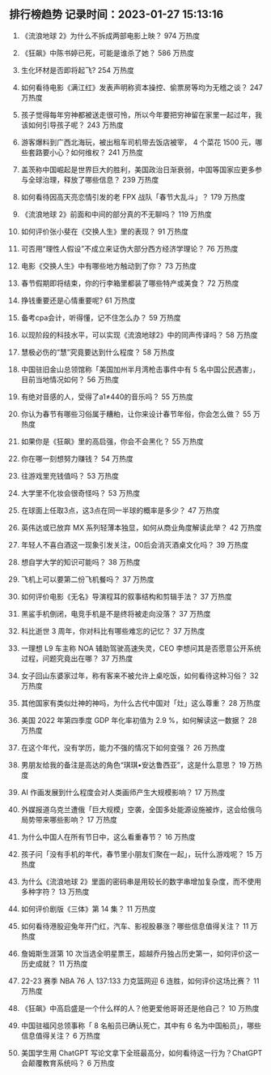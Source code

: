 
## 排行榜趋势 记录时间：2023-01-27 15:13:16
  
  1. 《流浪地球 2》为什么不拆成两部电影上映？ 974 万热度
    
  2. 《狂飙》中陈书婷已死，可能是谁杀了她？ 586 万热度
    
  3. 生化环材是否即将起飞? 254 万热度
    
  4. 如何看待电影《满江红》发表声明称资本操控、偷票房等均为无稽之谈？ 247 万热度
    
  5. 孩子觉得每年穷神都被送走很可怜，所以今年要把穷神留在家里一起过年，我该如何引导孩子呢？ 243 万热度
    
  6. 游客爆料到广西北海玩，被出租车司机带去饭店被宰， 4 个菜花 1500 元，哪些套路要小心？如何维权？ 241 万热度
    
  7. 盖茨称中国崛起是世界巨大的胜利，美国政治日渐衰弱，中国等国家应更多参与全球治理，释放了哪些信息？ 239 万热度
    
  8. 如何看待因高天亮恋情引发的老 FPX 战队「春节大乱斗」？ 179 万热度
    
  9. 《流浪地球 2》前面和中间的部分真的不无聊吗？ 119 万热度
    
  10. 如何评价张小斐在《交换人生》里的表现？ 91 万热度
    
  11. 可否用“理性人假设”不成立来证伪大部分西方经济学理论？ 76 万热度
    
  12. 电影《交换人生》中有哪些地方触动到了你？ 73 万热度
    
  13. 春节假期即将结束，你的行李箱里都装了哪些特产或美食？ 72 万热度
    
  14. 挣钱重要还是心情重要呢? 61 万热度
    
  15. 备考cpa会计，听得懂，记不住怎么办？ 59 万热度
    
  16. 以现阶段的科技水平，可以实现《流浪地球2》中的同声传译吗？ 58 万热度
    
  17. 慧极必伤的“慧”究竟要达到什么程度？ 58 万热度
    
  18. 中国驻旧金山总领馆称「美国加州半月湾枪击事件中有 5 名中国公民遇害」，目前当地情况如何？ 56 万热度
    
  19. 有绝对音感的人，受得了a1≠440的音乐吗？ 55 万热度
    
  20. 你认为春节有哪些习俗属于糟粕，让你来设计春节年俗，你会怎么做？ 55 万热度
    
  21. 如果你是《狂飙》里的高启强，你会不会黑化？ 55 万热度
    
  22. 你在哪一刻想努力赚钱？ 54 万热度
    
  23. 往游戏里充钱值吗？ 53 万热度
    
  24. 大学里不化妆会很奇怪吗？ 53 万热度
    
  25. 在球面上任取3点，这3点在同一半球的概率是多少？ 47 万热度
    
  26. 英伟达或已放弃 MX 系列轻薄本独显，如何从商业角度解读此举？ 42 万热度
    
  27. 年轻人不喜白酒这一现象引发关注，00后会消灭酒桌文化吗？ 39 万热度
    
  28. 想自学大学的知识可能吗？ 38 万热度
    
  29. 飞机上可以要第二份飞机餐吗？ 37 万热度
    
  30. 如何评价电影《无名》导演程耳的叙事结构和剪辑手法？ 37 万热度
    
  31. 黑鲨手机倒闭，电竞手机是不是终将被走向没落？ 37 万热度
    
  32. 科比逝世 3 周年，你对科比有哪些难忘的记忆？ 37 万热度
    
  33. 一理想 L9 车主称 NOA 辅助驾驶高速失灵，CEO 李想问其是否愿意公开系统过程，问题究竟出在哪？ 37 万热度
    
  34. 女子回山东婆家过年，称有客来不被允许上桌吃饭，如何看待这种习俗？ 32 万热度
    
  35. 其他国家有类似灶神的神吗，为什么古代中国对「灶」这么尊重？ 28 万热度
    
  36. 美国 2022 年第四季度 GDP 年化率初值为 2.9 %，如何解读这一数据？ 28 万热度
    
  37. 在这个年代，没有学历，能力不强的情况下如何变强？ 26 万热度
    
  38. 男朋友给我的备注是高达的角色“琪琪•安达鲁西亚”，这是什么意思？ 19 万热度
    
  39. AI 作画发展到什么程度会对人类画师产生大规模影响？ 17 万热度
    
  40. 外媒报道乌克兰遭俄「巨大规模」空袭，全国多处能源设施被炸，这会给俄乌局势带来哪些影响？ 17 万热度
    
  41. 为什么中国人在所有节日中，这么看重春节？ 16 万热度
    
  42. 孩子问「没有手机的年代，春节里小朋友们聚在一起」，玩什么游戏呢？ 15 万热度
    
  43. 为什么《流浪地球 2》里面的密码串是用较长的数字串增加复杂度，而不使用多种字符？ 13 万热度
    
  44. 如何评价剧版《三体》第 14 集？ 11 万热度
    
  45. 如何看待港股迎兔年开门红，汽车、影视股暴涨？哪些信息值得关注？ 11 万热度
    
  46. 詹姆斯生涯第 10 次当选全明星票王，超越乔丹独占历史第一，如何评价这一历史成就？ 11 万热度
    
  47. 22-23 赛季 NBA 76 人 137:133 力克篮网迎 6 连胜，如何评价这场比赛？ 11 万热度
    
  48. 《狂飙》中高启盛是一个什么样的人？他更爱他哥哥还是他自己？ 10 万热度
    
  49. 中国驻福冈总领事称「 8 名船员已确认死亡，其中有 6 名为中国船员」，哪些信息值得关注？ 6 万热度
    
  50. 美国学生用 ChatGPT 写论文拿下全班最高分，如何看待这一行为？ChatGPT 会颠覆教育系统吗？ 6 万热度
    